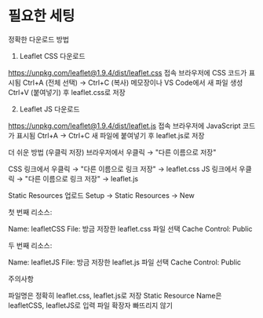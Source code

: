 # 필요한 세팅
정확한 다운로드 방법
1. Leaflet CSS 다운로드

https://unpkg.com/leaflet@1.9.4/dist/leaflet.css 접속
브라우저에 CSS 코드가 표시됨
Ctrl+A (전체 선택) → Ctrl+C (복사)
메모장이나 VS Code에서 새 파일 생성
Ctrl+V (붙여넣기) 후 leaflet.css로 저장

2. Leaflet JS 다운로드

https://unpkg.com/leaflet@1.9.4/dist/leaflet.js 접속
브라우저에 JavaScript 코드가 표시됨
Ctrl+A → Ctrl+C
새 파일에 붙여넣기 후 leaflet.js로 저장

더 쉬운 방법 (우클릭 저장)
브라우저에서 우클릭 → "다른 이름으로 저장"

CSS 링크에서 우클릭 → "다른 이름으로 링크 저장" → leaflet.css
JS 링크에서 우클릭 → "다른 이름으로 링크 저장" → leaflet.js

Static Resources 업로드
Setup → Static Resources → New

첫 번째 리소스:

Name: leafletCSS
File: 방금 저장한 leaflet.css 파일 선택
Cache Control: Public


두 번째 리소스:

Name: leafletJS
File: 방금 저장한 leaflet.js 파일 선택
Cache Control: Public



주의사항

파일명은 정확히 leaflet.css, leaflet.js로 저장
Static Resource Name은 leafletCSS, leafletJS로 입력
파일 확장자 빠뜨리지 않기
